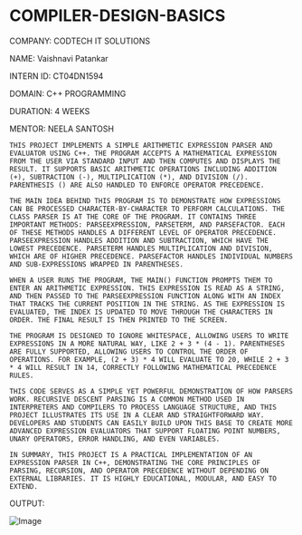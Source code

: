 # COMPILER-DESIGN-BASICS

COMPANY: CODTECH IT SOLUTIONS

NAME: Vaishnavi Patankar

INTERN ID: CT04DN1594

DOMAIN: C++ PROGRAMMING

DURATION: 4 WEEKS

MENTOR: NEELA SANTOSH


    THIS PROJECT IMPLEMENTS A SIMPLE ARITHMETIC EXPRESSION PARSER AND EVALUATOR USING C++. THE PROGRAM ACCEPTS A MATHEMATICAL EXPRESSION FROM THE USER VIA STANDARD INPUT AND THEN COMPUTES AND DISPLAYS THE RESULT. IT SUPPORTS BASIC ARITHMETIC OPERATIONS INCLUDING ADDITION (+), SUBTRACTION (-), MULTIPLICATION (*), AND DIVISION (/). PARENTHESIS () ARE ALSO HANDLED TO ENFORCE OPERATOR PRECEDENCE.

    THE MAIN IDEA BEHIND THIS PROGRAM IS TO DEMONSTRATE HOW EXPRESSIONS CAN BE PROCESSED CHARACTER-BY-CHARACTER TO PERFORM CALCULATIONS. THE CLASS PARSER IS AT THE CORE OF THE PROGRAM. IT CONTAINS THREE IMPORTANT METHODS: PARSEEXPRESSION, PARSETERM, AND PARSEFACTOR. EACH OF THESE METHODS HANDLES A DIFFERENT LEVEL OF OPERATOR PRECEDENCE. PARSEEXPRESSION HANDLES ADDITION AND SUBTRACTION, WHICH HAVE THE LOWEST PRECEDENCE. PARSETERM HANDLES MULTIPLICATION AND DIVISION, WHICH ARE OF HIGHER PRECEDENCE. PARSEFACTOR HANDLES INDIVIDUAL NUMBERS AND SUB-EXPRESSIONS WRAPPED IN PARENTHESES.

    WHEN A USER RUNS THE PROGRAM, THE MAIN() FUNCTION PROMPTS THEM TO ENTER AN ARITHMETIC EXPRESSION. THIS EXPRESSION IS READ AS A STRING, AND THEN PASSED TO THE PARSEEXPRESSION FUNCTION ALONG WITH AN INDEX THAT TRACKS THE CURRENT POSITION IN THE STRING. AS THE EXPRESSION IS EVALUATED, THE INDEX IS UPDATED TO MOVE THROUGH THE CHARACTERS IN ORDER. THE FINAL RESULT IS THEN PRINTED TO THE SCREEN.

    THE PROGRAM IS DESIGNED TO IGNORE WHITESPACE, ALLOWING USERS TO WRITE EXPRESSIONS IN A MORE NATURAL WAY, LIKE 2 + 3 * (4 - 1). PARENTHESES ARE FULLY SUPPORTED, ALLOWING USERS TO CONTROL THE ORDER OF OPERATIONS. FOR EXAMPLE, (2 + 3) * 4 WILL EVALUATE TO 20, WHILE 2 + 3 * 4 WILL RESULT IN 14, CORRECTLY FOLLOWING MATHEMATICAL PRECEDENCE RULES.

    THIS CODE SERVES AS A SIMPLE YET POWERFUL DEMONSTRATION OF HOW PARSERS WORK. RECURSIVE DESCENT PARSING IS A COMMON METHOD USED IN INTERPRETERS AND COMPILERS TO PROCESS LANGUAGE STRUCTURE, AND THIS PROJECT ILLUSTRATES ITS USE IN A CLEAR AND STRAIGHTFORWARD WAY. DEVELOPERS AND STUDENTS CAN EASILY BUILD UPON THIS BASE TO CREATE MORE ADVANCED EXPRESSION EVALUATORS THAT SUPPORT FLOATING POINT NUMBERS, UNARY OPERATORS, ERROR HANDLING, AND EVEN VARIABLES.

    IN SUMMARY, THIS PROJECT IS A PRACTICAL IMPLEMENTATION OF AN EXPRESSION PARSER IN C++, DEMONSTRATING THE CORE PRINCIPLES OF PARSING, RECURSION, AND OPERATOR PRECEDENCE WITHOUT DEPENDING ON EXTERNAL LIBRARIES. IT IS HIGHLY EDUCATIONAL, MODULAR, AND EASY TO EXTEND.

OUTPUT:

![Image](https://github.com/user-attachments/assets/b7b5099c-8f72-4c75-91d8-ca57d82a13bc)
